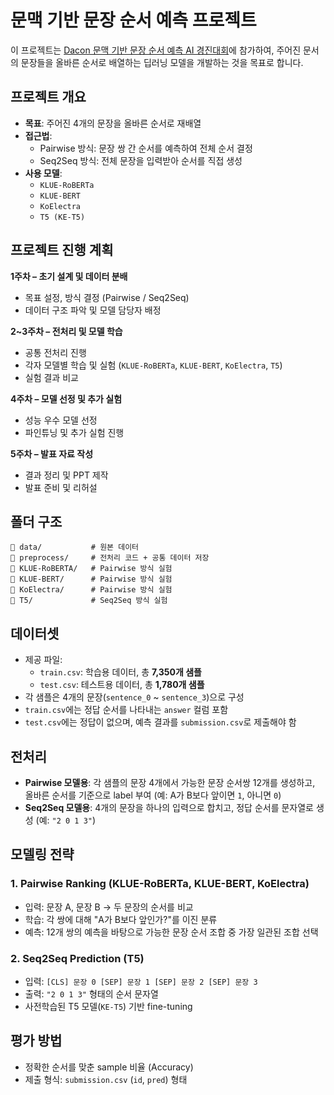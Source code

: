 # 문맥 기반 문장 순서 예측 프로젝트

이 프로젝트는 [Dacon 문맥 기반 문장 순서 예측 AI 경진대회](https://dacon.io/competitions/official/236489/overview/description)에 참가하여, 주어진 문서의 문장들을 올바른 순서로 배열하는 딥러닝 모델을 개발하는 것을 목표로 합니다. 

## 프로젝트 개요

- **목표**: 주어진 4개의 문장을 올바른 순서로 재배열
- **접근법**:
  - Pairwise 방식: 문장 쌍 간 순서를 예측하여 전체 순서 결정
  - Seq2Seq 방식: 전체 문장을 입력받아 순서를 직접 생성
- **사용 모델**:
  - `KLUE-RoBERTa`
  - `KLUE-BERT`
  - `KoElectra`
  - `T5 (KE-T5)`

## 프로젝트 진행 계획

**1주차 – 초기 설계 및 데이터 분배**  
- 목표 설정, 방식 결정 (Pairwise / Seq2Seq)  
- 데이터 구조 파악 및 모델 담당자 배정

**2~3주차 – 전처리 및 모델 학습**  
- 공통 전처리 진행  
- 각자 모델별 학습 및 실험 (`KLUE-RoBERTa`, `KLUE-BERT`, `KoElectra`, `T5`)  
- 실험 결과 비교

**4주차 – 모델 선정 및 추가 실험**  
- 성능 우수 모델 선정  
- 파인튜닝 및 추가 실험 진행

**5주차 – 발표 자료 작성**  
- 결과 정리 및 PPT 제작  
- 발표 준비 및 리허설

## 폴더 구조

```
📂 data/           # 원본 데이터
📂 preprocess/     # 전처리 코드 + 공통 데이터 저장
📂 KLUE-RoBERTA/   # Pairwise 방식 실험
📂 KLUE-BERT/      # Pairwise 방식 실험
📂 KoElectra/      # Pairwise 방식 실험
📂 T5/             # Seq2Seq 방식 실험
```

## 데이터셋

- 제공 파일:
  - `train.csv`: 학습용 데이터, 총 **7,350개 샘플**
  - `test.csv`: 테스트용 데이터, 총 **1,780개 샘플**
- 각 샘플은 4개의 문장(`sentence_0` ~ `sentence_3`)으로 구성
- `train.csv`에는 정답 순서를 나타내는 `answer` 컬럼 포함
- `test.csv`에는 정답이 없으며, 예측 결과를 `submission.csv`로 제출해야 함

## 전처리

- **Pairwise 모델용**: 각 샘플의 문장 4개에서 가능한 문장 순서쌍 12개를 생성하고, 올바른 순서를 기준으로 label 부여 (예: A가 B보다 앞이면 `1`, 아니면 `0`)  
- **Seq2Seq 모델용**: 4개의 문장을 하나의 입력으로 합치고, 정답 순서를 문자열로 생성 (예: `"2 0 1 3"`)

## 모델링 전략

### 1. Pairwise Ranking (KLUE-RoBERTa, KLUE-BERT, KoElectra)
- 입력: 문장 A, 문장 B → 두 문장의 순서를 비교
- 학습: 각 쌍에 대해 "A가 B보다 앞인가?"를 이진 분류
- 예측: 12개 쌍의 예측을 바탕으로 가능한 문장 순서 조합 중 가장 일관된 조합 선택

### 2. Seq2Seq Prediction (T5)
- 입력: `[CLS] 문장 0 [SEP] 문장 1 [SEP] 문장 2 [SEP] 문장 3`
- 출력: `"2 0 1 3"` 형태의 순서 문자열
- 사전학습된 T5 모델(`KE-T5`) 기반 fine-tuning

## 평가 방법

- 정확한 순서를 맞춘 sample 비율 (Accuracy)
- 제출 형식: `submission.csv` (`id`, `pred`) 형태